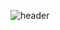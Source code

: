 ![header](https://capsule-render.vercel.app/api?type=cylinder&color=gradient&theme=gruvbox_light&height=300&section=header&text=Welcome%20to%20smilehee18%20profile!&desc=&fontSize=50)



